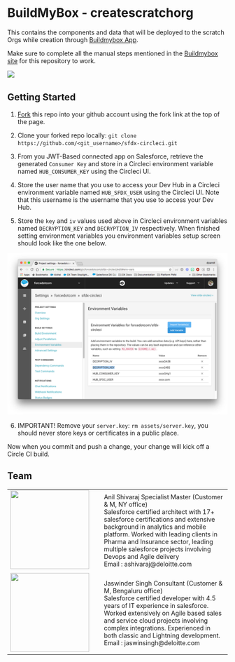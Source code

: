# BuildMyBox - createscratchorg

This contains the components and data that will be deployed to the scratch Orgs while creation through [Buildmybox App](http://www.buildmy-box.com/).

Make sure to complete all the manual steps mentioned in the [Buildmybox site](http://www.buildmy-box.com/) for this repository to work.

![](https://lh3.googleusercontent.com/jSfc1btj4PCOJMyJv1M9low7mK4yVW-69t6UI2yHWuDV0kZ5eLDwa6vummy7-ix9WTxa-Qlmpq8NIVrbYV08kgD8jybKdpRzjzPq0SC8mFK1U_R0mTjgRMmssABUH8pi2sYmYDe2xcZP_kEtKX_r90rFqQvv9hFIxD_aCKKY8cV3jS8rFuk2-_2BYb-aRyHx6b5IHpK-Vmy_mQ9N9Lk1YqAZ6CUwQcK0uRZZL6tsIDxeIRej5_4dy7CBxMQpAzvMPv86SZeGERGGCNw3C45Xhn82JcwcBm-IC7lFTGn2reBJODasiIp4r9NfzM7aAxrD9fMZXXZsaW0be9C8cp3bM9yv8kdX5ohjOj6axINSCO9L-OZj-BHe5u8zxhDTQtdxI3sEkQl6WMJshgxD-Ki5LNI3YajVBH7LDEolrlhJGFnTTz8lq0jyBCrE-Bja6Z32T4U6Ve7HwCp-ZkJoycUkvvIMlOuV3cvde3LXxPhFeMXAaYOJs2g5X_ncnoqznMlEWNoAObd-luwA9A26ad3eKD7FKfmrzNiXszC5VwdlBFb4tEV0iLppv8-kV9GfVGsGbRfPPRu0gsr_PUw-5T03RToXxq41bKsocWIzSY3Sc7zMABKlxpVp0DmadJ8nG3Pba-h-TsvohmnUiuJpWTzEk-tzO25Kd-7ZkFsixW3efI6cuFlDXqsjjg2Z=w1655-h903-no)

## Getting Started

1) [Fork](http://help.github.com/fork-a-repo/) this repo into your github account using the fork link at the top of the page.

2) Clone your forked repo locally: `git clone https://github.com/<git_username>/sfdx-circleci.git`

3) From you JWT-Based connected app on Salesforce, retrieve the generated `Consumer Key` and store in a Circleci environment variable named `HUB_CONSUMER_KEY` using the Circleci UI.

4) Store the user name that you use to access your Dev Hub in a Circleci environment variable named `HUB_SFDX_USER` using the Circleci UI. Note that this username is the username that you use to access your Dev Hub.

5) Store the `key` and `iv` values used above in Circleci environment variables named `DECRYPTION_KEY` and `DECRYPTION_IV` respectively.  When finished setting environment variables you environment variables setup screen should look like the one below.

![alt text](assets/images/screenshot-194.png)

6) IMPORTANT! Remove your `server.key`: `rm assets/server.key`, you should never store keys or certificates in a public place.

Now when you commit and push a change, your change will kick off a Circle CI build.

## Team ###

<table border="0">
    <tr>
        <td width="200px"><img src="https://lh3.googleusercontent.com/mljlcYpi4qFYdVnEjRwqW-gm48ikcnOgCKAP9i8L2NK7HZgdS_muRhMhrelyRAW1LD7Cjj8KczhG-KCwc5hTGxxIYhezgYy16Z4DZBDlgCjyvJdPDuky8XGBSHJSn4v5lenI3LGtG-m8JqJYWQcwpA3ClJI5LcqZIJcdKM5Q6VL_FB5YRmDkThlfXx-o_UhzqBx46FcPE2ccvRmQvLNYunXPnzElh5o8jDTQTV081_PHhfmzxRsykNWXowBJsBLL1Vee-Nu1gzF5qdlEdP_9Yfl2NobMbFf06dyqt-iddEjnN6CRIr7kjunkhPdi3_GcYsPAQRNL7kn5bDeOJ_dVvfmRUfI6ytNhpsMqtVWtb1tFq4l2FJTJTRkoT_H-WPokqqTySEzSU7qYYoxEgHx0gEwSWT8ywBFDm_FRGeLcAQpQe3FLqMUJDk_btTGg4kcW9GCGNCicNlgZdRbvfbRfA9E88SSw7rfsDO6tMN0dUKk46kcJWMCqtGaPPRfqqF0XFt3RaxI2o_3BsJ82oijiDKPfUFyCRR0F6oJtDLCmaOM5TqDsZt2Tal4kmiLl-BYZV4tLj0a-F_w-4QP_UkIWDnOoaH7RWp_vlaGgjWiKFZhJh1g4GvDieKzjYGoqrECWQtAvVXB8A_BKz0QQ4uTUtgFYmfCNFrE-PX85IPy6MsHvvx1EIK7-u5vMOz_Qj4cduwdDKpGLSbm4agP7bIJ7gwXPv7c7etwWzZNXZkwVKL2lbm2T=w159-h152-no" width="180" height="180"/> </td>
        <td> Anil Shivaraj Specialist Master (Customer & M, NY office) <br> Salesforce certified architect with 17+ salesforce certifications and extensive background in analytics and mobile platform. Worked with leading clients in Pharma and Insurance sector, leading multiple salesforce projects involving Devops and Agile delivery <br> Email : ashivaraj@deloitte.com</td>
    <tr>
        <td width="200px"><img src="https://lh3.googleusercontent.com/wwtE2FDueAHepwKBF97BcLLC4IR-_TfJAf6LVCZ5KL9eimEZvqqA0B4wHDZLnOa4-wQ3O64I-7y4OB0vXMpdHxOHeTbWUWfQxI_JU22SJ1WwuqezEfEB1Vmrtfpx4MSKMPSX-7oRRGU6qurb32lnkbBFoilXu1OfubGBoV2BqPdFNSRbdqFJ1qluJCobx86IO1clmKIsrPpZ8AJEpUKX1biaeSX8-a3QtPZPj-knbrueJG7y-LGWbx-cJMMMtu5yfhUyg_mLi3mdhD7lLFdcK3DS61JbKllbx1-BffQrM9UAMMJPPh5H6ingHvfGCl0I8vcxUXdU3-R2OQ0J6ae333_h7dwa2yE39P6EC-3crf_nXvoANWLlHLeWP7xf4AyGBbin9NMhKg3yow773OTBz-NeKAMkiOt894h6j43J4_ZDyVVODVF6YE6U4xZllw7xaR2K1JjS9TJI9nbwvly5RQReV_bN5sfmjYUsA-zyWNzIy1f-GY4MlJqleWiPqSKTjlgqqSs-IsUikDoxWYtybnVGjKQ9QVke5uE-zk21Hw3QKesnoQXh60jBtwt8slllnTT502zDd5J8rhigaCOCLnkma1zb0DzltdAp46Ib97PHFZCYsRD8269nHNjbV8jXWzEeAwebEqmdhR49XlSCsPppgNQDsQPbNzSu67eIbi-cnYC9xCKxpnUq3FSpdq7WsDuqURwFu1-mu6JmYmEBzpLDb-bKNXufsJSGQ-c8imYBpXaN=w252-h250-no" width="180" height="180" /></td>
        <td>Jaswinder Singh Consultant (Customer & M, Bengaluru office) <br> Salesforce certified developer with 4.5 years of IT experience in salesforce. Worked extensively on Agile based sales and service cloud projects involving complex integrations. Experienced in both classic and Lightning development. <br> Email : jaswinsingh@deloitte.com</td>
    </tr>
</table>
